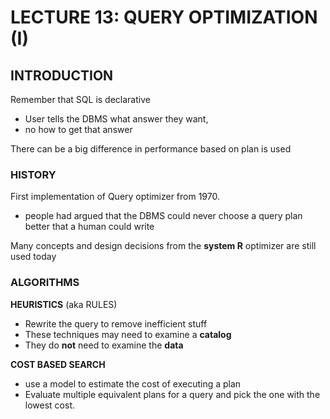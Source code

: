 # LECTURE 13: QUERY OPTIMIZATION (I)

## INTRODUCTION
Remember that SQL is declarative
- User tells the DBMS what answer they want,
- no how to get that answer


There can be a big difference in performance based on plan is used

### HISTORY
First implementation of Query optimizer from 1970.
- people had argued that the DBMS could never choose a query plan better that a human could write

Many concepts and design decisions from the **system R** optimizer are still used today

### ALGORITHMS

**HEURISTICS** (aka RULES) 
- Rewrite the query to remove inefficient stuff
- These techniques may need to examine a **catalog**
- They do **not** need to examine the **data**

**COST BASED SEARCH**
- use a model to estimate the cost of executing a plan
- Evaluate multiple equivalent plans for a query and pick the one with the lowest cost.

